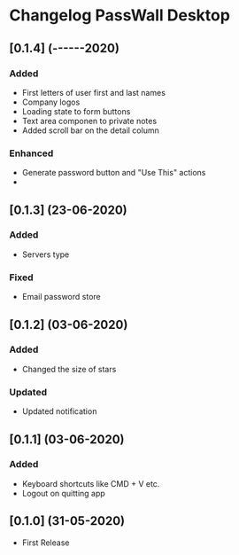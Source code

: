 # Changelog PassWall Desktop


## [0.1.4] (------2020)
### Added
- First letters of user first and last names
- Company logos
- Loading state to form buttons
- Text area componen to private notes
- Added scroll bar on the detail column
### Enhanced
- Generate password button and "Use This" actions
- 

## [0.1.3] (23-06-2020)
### Added
- Servers type
### Fixed
- Email password store

## [0.1.2] (03-06-2020)
### Added
- Changed the size of stars
### Updated
- Updated notification

## [0.1.1] (03-06-2020)
### Added
- Keyboard shortcuts like CMD + V etc.
- Logout on quitting app
<!-- 
### Changed
### Removed
### Fixed
### Deprecated
### Security -->

## [0.1.0] (31-05-2020)
- First Release
<!-- ### Added
### Changed
### Removed
### Fixed
### Deprecated
### Security -->
